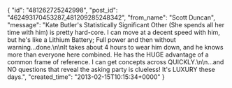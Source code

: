  {
   "id": "481262725242998",
   "post_id": "462493170453287_481209285248342",
   "from_name": "Scott Duncan",
   "message": "Kate Butler's Statistically Significant Other (She spends all her time with him) is pretty hard-core. I can move at a decent speed with him, but he's like a Lithium Battery; Full power and then without warning...done.\n\nIt takes about 4 hours to wear him down, and he knows more than everyone here combined. He has the HUGE advantage of a common frame of reference. I can get concepts across QUICKLY.\n\n...and NO questions that reveal the asking party is clueless! It's LUXURY these days.",
   "created_time": "2013-02-15T10:15:34+0000"
 }
